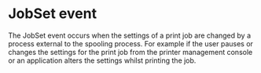 # JobSet event

The JobSet event occurs when the settings of a print job are changed by a process external to the spooling process.  For example if the user pauses or changes the settings for the print job from the printer management console or an application alters the settings whilst printing the job.

